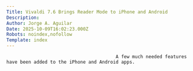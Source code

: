 ```yaml
---
Title: Vivaldi 7.6 Brings Reader Mode to iPhone and Android
Description: 
Author: Jorge A. Aguilar
Date: 2025-10-09T16:02:23.000Z
Robots: noindex,nofollow
Template: index
---
```


                                            A few much needed features have been added to the iPhone and Android apps.
                                        